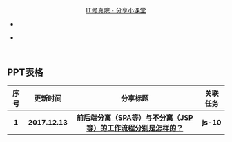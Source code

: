 <!DOCTYPE html>

<head lang="en">
    <meta charset="UTF-8">
    <title>葡萄藤PPT汇总</title>
    <link href="//cdn.bootcss.com/bootstrap/3.3.7/css/bootstrap.min.css" rel="stylesheet">
</head>

<body>
    <header class="navbar navbar-static-top">
        <div class="container">
            <div class="navbar-header">
                <a href="../" class="navbar-brand">IT修真院・分享小课堂</a>
            </div>
            <nav class="collapse navbar-collapse bs-navbar-collapse" role="navigation">
                <ul class="nav navbar-nav">
                    <li>
                        <a href=""></a>
                    </li>
                </ul>
                <ul class="nav navbar-nav navbar-right">
                    <li>
                        <a href=""></a>
                    </li>
                </ul>
            </nav>
        </div>
    </header>
    <main>
        <div class="container">
            <h2>PPT表格</h2>
            <table class="table table-bordered table-hover">
                <tr>
                    <th>序号</th>
                    <th>更新时间</th>
                    <th>分享标题</th>
                    <th>关联任务</th>
                </tr>
                <tr>
                    <th>1</th>
                    <th>2017.12.13</th>
                    <th>
                        <a href="https://ptteng.github.io/java/ppt/css-06-beijingwang.html">前后端分离（SPA等）与不分离（JSP等）的工作流程分别是怎样的？</a>
                    </th>
                    <th>js-10</th>
                </tr>

